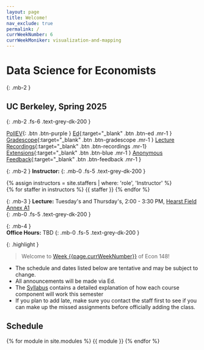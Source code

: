 ```yaml
---
layout: page
title: Welcome!
nav_exclude: true
permalink: /
currWeekNumber: 6
currWeekMoniker: visualization-and-mapping
---
```


# Data Science for Economists
{: .mb-2 }
## UC Berkeley, Spring 2025
{: .mb-2 .fs-6 .text-grey-dk-200 }

[PollEV](https://pollev.com/ericvandusen){: .btn .btn-purple }
[Ed](https://edstem.org/us/courses/73804){:target="_blank" .btn .btn-ed .mr-1 }
[Gradescope](https://www.gradescope.com/courses/955865/){:target="_blank" .btn .btn-gradescope .mr-1 }
[Lecture Recordings](https://kaltura.berkeley.edu/channel/Econ148%2B-%2BSp25/367836372){:target="_blank" .btn .btn-recordings .mr-1} 
[Extensions](https://forms.gle/SvMxX5t6ro7rB9Y97){:target="_blank" .btn .btn-blue .mr-1 }
[Anonymous Feedback](https://docs.google.com/forms/d/e/1FAIpQLSe8Dnrl97NEaaAcG828ZJyyX64jnE-0RYRGPHIoX3PrvCGwkQ/viewform?usp=dialog){:target="_blank" .btn .btn-feedback .mr-1 } 

{: .mb-2 }
**Instructor:** 
{: .mb-0 .fs-5 .text-grey-dk-200 }

<div>
{% assign instructors = site.staffers | where: 'role', 'Instructor' %}
  <div class="role">
    {% for staffer in instructors %}
    {{ staffer }}
    {% endfor %}
  </div>
</div>

{: .mb-3 }
**Lecture:** Tuesday's and Thursday's, 2:00 - 3:30 PM, [Hearst Field Annex A1](https://dac.berkeley.edu/hearst-field-annex)       
{: .mb-0 .fs-5 .text-grey-dk-200 }

{: .mb-4 }        
**Office Hours:** TBD
{: .mb-0 .fs-5 .text-grey-dk-200 }

{: .highlight }
> Welcome to [Week {{page.currWeekNumber}}](#week-{{page.currWeekNumber}}-{{page.currWeekMoniker}}) of Econ 148!

+ The schedule and dates listed below are tentative and may be subject to change. 
+ All announcements will be made via Ed.
+ The [Syllabus](./syllabus) contains a detailed explanation of how each course component will work this semester
+ If you plan to add late, make sure you contact the staff first to see if you can make up the missed assignments before officially adding the class. 

<a name="schedule"></a>
## Schedule
{% for module in site.modules %}
<a name="week-{{module.weekNumber}}"></a>
{{ module }}
{% endfor %}